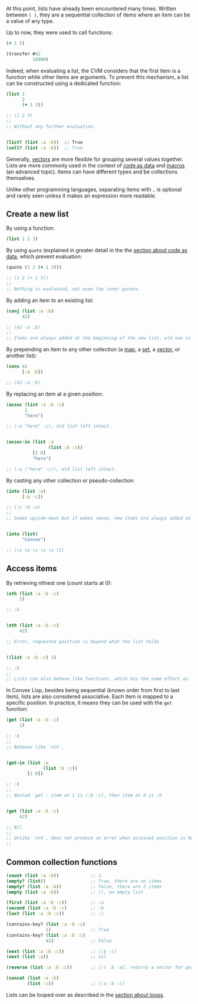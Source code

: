 At this point, lists have already been encountered many times. Written between `( )`, they are a sequential collection of items where an item can be
a value of any type.

Up to now, they were used to call functions:

```clojure
(+ 1 2)

(transfer #42
          10000)
```

Indeed, when evaluating a list, the CVM considers that the first item is a function while other items are arguments. To prevent this mechanism, a list
can be constructed using a dedicated function:

```clojure
(list 1
      2
      (+ 1 3))

;; (1 2 3)
;;
;; Without any further evaluation.


(list? (list :a :b))  :: True
(coll? (list :a :b))  ;; True
```

Generally, [vectors](/cvm/data-types/vector) are more flexible for grouping several values together. Lists are more commonly used in the context of
[code as data](/cvm/code-as-data) and [macros](/cvm/macros) (an advanced topic). Items can have different types and be collections themselves.

Unlike other programming languages, separating items with `,` is optional and rarely seen unless it makes an expression more readable.


## Create a new list

By using a function:

```clojure
(list 1 2 3)
```

By using `quote` (explained in greater detail in the the [section about code as data](/cvm/code-as-data), which prevent evaluation:

```clojure
(quote (1 2 (+ 1 3)))

;; (1 2 (+ 1 3))
;;
;; Nothing is evaluated, not even the inner parens.
```

By adding an item to an existing list:

```clojure
(conj (list :a :b)
      42)

;; (42 :a :b)
;;
;; Items are always added at the beginning of the new list, old one is left intact.
```

By prepending an item to any other collection (a [map](/cvm/data-types/map), a [set](/cvm/data-types/set), a [vector](/cvm/data-types/vector), or another list):

```clojure
(cons 42
      [:a :b])

;; (42 :a :b)
```

By replacing an item at a given position:

```clojure
(assoc (list :a :b :c)
       1
       "here")

;; (:a "here" :c), old list left intact.


(assoc-in (list :a
                (list :b :c))
          [1 0]
          "here")

;; (:a ("here" :c)), old list left intact.

```

By casting any other collection or pseudo-collection:

```clojure
(into (list :a)
      [:b :c])

;; (:c :b :a)
;;
;; Seems upside-down but it makes sense, new items are always added at the beginning of the list.


(into (list)
      "Convex")

;; (\x \e \v \n \o \C)
```


## Access items

By retrieving nthiest one (count starts at 0):

```clojure
(nth (list :a :b :c)
     1)

;; :b


(nth (list :a :b :c)
     42)

;; Error, requested position is beyond what the list holds


((list :a :b :c) 1)

;; :b
;;
;; Lists can also behave like functions, which has the same effect as `nth`
```

In Convex Lisp, besides being sequential (known order from first to last item), lists are also considered associative. Each item is mapped to
a specific position. In practice, it means they can be used with the `get` function:

```clojure
(get (list :a :b :c)
     1)

;; :b
;;
;; Behaves like `nth`.


(get-in (list :a
              (list :b :c))
        [1 0])

;; :b
;;
;; Nested `get`: item at 1 is (:b :c), then item at 0 is :b


(get (list :a :b :c)
     42)

;; Nil
;;
;; Unlike `nth`, does not produce an error when accessed position is beyond the limits of the list.
;;
```


## Common collection functions

```clojure
(count (list :a :b))            ;; 2
(empty? (list))                 ;; True, there are no items
(empty? (list :a :b))           ;; False, there are 2 items
(empty (list :a :b))            ;; (), an empty list

(first (list :a :b :c))         ;; :a
(second (list :a :b :c)         ;; :b
(last (list :a :b :c))          ;; :c

(contains-key? (list :a :b :c)
               1)               ;; True
(contains-key? (list :a :b :c)
               42)              ;; False

(next (list :a :b :c))          ;; (:b :c)
(next (list :a))                ;; nil

(reverse (list :a :b :c))       ;; [:c :b :a], returns a vector for performance reasons

(concat (list :a :b)
        (list :c))              ;; (:a :b :c)

```

Lists can be looped over as described in the [section about loops](/cvm/loops).
